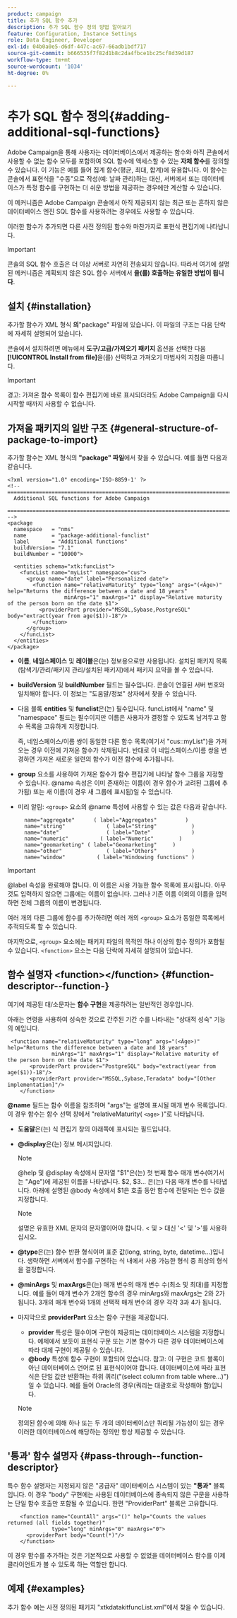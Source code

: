 ```yaml
---
product: campaign
title: 추가 SQL 함수 추가
description: 추가 SQL 함수 정의 방법 알아보기
feature: Configuration, Instance Settings
role: Data Engineer, Developer
exl-id: 04b0a0e5-d6df-447c-ac67-66adb1bdf717
source-git-commit: b666535f7f82d1b8c2da4fbce1bc25cf8d39d187
workflow-type: tm+mt
source-wordcount: '1034'
ht-degree: 0%

---
```


# 추가 SQL 함수 정의{#adding-additional-sql-functions}

Adobe Campaign을 통해 사용자는 데이터베이스에서 제공하는 함수와 아직 콘솔에서 사용할 수 없는 함수 모두를 포함하여 SQL 함수에 액세스할 수 있는 **자체 함수**&#x200B;를 정의할 수 있습니다. 이 기능은 예를 들어 집계 함수(평균, 최대, 합계)에 유용합니다. 이 함수는 콘솔에서 표현식을 &quot;수동&quot;으로 작성(예: 날짜 관리)하는 대신, 서버에서 또는 데이터베이스가 특정 함수를 구현하는 더 쉬운 방법을 제공하는 경우에만 계산할 수 있습니다.

이 메커니즘은 Adobe Campaign 콘솔에서 아직 제공되지 않는 최근 또는 흔하지 않은 데이터베이스 엔진 SQL 함수를 사용하려는 경우에도 사용할 수 있습니다.

이러한 함수가 추가되면 다른 사전 정의된 함수와 마찬가지로 표현식 편집기에 나타납니다.

>[!IMPORTANT]
>
>콘솔의 SQL 함수 호출은 더 이상 서버로 자연히 전송되지 않습니다. 따라서 여기에 설명된 메커니즘은 계획되지 않은 SQL 함수 서버에서 **을(를) 호출하는 유일한 방법이 됩니다**.

## 설치 {#installation}

추가할 함수가 XML 형식 **의**&quot;package&quot; 파일에 있습니다. 이 파일의 구조는 다음 단락에 자세히 설명되어 있습니다.

콘솔에서 설치하려면 메뉴에서 **도구/고급/가져오기 패키지** 옵션을 선택한 다음 **[!UICONTROL Install from file]**&#x200B;을(를) 선택하고 가져오기 마법사의 지침을 따릅니다.

>[!IMPORTANT]
>
>경고: 가져온 함수 목록이 함수 편집기에 바로 표시되더라도 Adobe Campaign을 다시 시작할 때까지 사용할 수 없습니다.

## 가져올 패키지의 일반 구조 {#general-structure-of-package-to-import}

추가할 함수는 XML 형식의 **&quot;package&quot; 파일**&#x200B;에서 찾을 수 있습니다. 예를 들면 다음과 같습니다.

```
<?xml version="1.0" encoding='ISO-8859-1' ?>
<!-- ===========================================================================
  Additional SQL functions for Adobe Campaign
  ========================================================================== -->
<package
  namespace   = "nms"
  name        = "package-additional-funclist"
  label       = "Additional functions"
  buildVersion= "7.1"
  buildNumber = "10000">

  <entities schema="xtk:funcList">
    <funcList name="myList" namespace="cus">
      <group name="date" label="Personalized date">
        <function name="relativeMaturity" type="long" args="(<Âge>)" help="Returns the difference between a date and 18 years"
                  minArgs="1" maxArgs="1" display="Relative maturity of the person born on the date $1">
          <providerPart provider="MSSQL,Sybase,PostgreSQL" body="extract(year from age($1))-18"/>
        </function>
      </group>
    </funcList>
  </entities>
</package>
```

* **이름**, **네임스페이스** 및 **레이블**&#x200B;은(는) 정보용으로만 사용됩니다. 설치된 패키지 목록(탐색기/관리/패키지 관리/설치된 패키지)에서 패키지 요약을 볼 수 있습니다.
* **buildVersion** 및 **buildNumber** 필드는 필수입니다. 콘솔이 연결된 서버 번호와 일치해야 합니다. 이 정보는 &quot;도움말/정보&quot; 상자에서 찾을 수 있습니다.
* 다음 블록 **entities** 및 **funclist**&#x200B;은(는) 필수입니다. funcList에서 &quot;name&quot; 및 &quot;namespace&quot; 필드는 필수이지만 이름은 사용자가 결정할 수 있도록 남겨두고 함수 목록을 고유하게 지정합니다.

  즉, 네임스페이스/이름 쌍이 동일한 다른 함수 목록(여기서 &quot;cus::myList&quot;)을 가져오는 경우 이전에 가져온 함수가 삭제됩니다. 반대로 이 네임스페이스/이름 쌍을 변경하면 가져온 새로운 일련의 함수가 이전 함수에 추가됩니다.

* **group** 요소를 사용하여 가져온 함수가 함수 편집기에 나타날 함수 그룹을 지정할 수 있습니다. @name 속성은 이미 존재하는 이름(이 경우 함수가 고려된 그룹에 추가됨) 또는 새 이름(이 경우 새 그룹에 표시됨)일 수 있습니다.
* 미리 알림: `<group>` 요소의 @name 특성에 사용할 수 있는 값은 다음과 같습니다.

  ```
    name="aggregate"      ( label="Aggregates"         )
    name="string"             ( label="String"           )
    name="date"               ( label="Date"             )
    name="numeric"          ( label="Numeric"        )
    name="geomarketing" ( label="Geomarketing"     )
    name="other"              ( label="Others"           )
    name="window"          ( label="Windowing functions" )
  ```

>[!IMPORTANT]
>
>@label 속성을 완료해야 합니다. 이 이름은 사용 가능한 함수 목록에 표시됩니다. 아무 것도 입력하지 않으면 그룹에는 이름이 없습니다. 그러나 기존 이름 이외의 이름을 입력하면 전체 그룹의 이름이 변경됩니다.

여러 개의 다른 그룹에 함수를 추가하려면 여러 개의 `<group>` 요소가 동일한 목록에서 추적되도록 할 수 있습니다.

마지막으로, `<group>` 요소에는 패키지 파일의 목적인 하나 이상의 함수 정의가 포함될 수 있습니다. `<function>`   요소는 다음 단락에 자세히 설명되어 있습니다.

## 함수 설명자 &lt;function>&lt;/function> {#function-descriptor--function-}

여기에 제공된 대/소문자는 **함수 구현**&#x200B;을 제공하려는 일반적인 경우입니다.

아래는 연령을 사용하여 성숙한 것으로 간주된 기간 수를 나타내는 &quot;상대적 성숙&quot; 기능의 예입니다.

```
 <function name="relativeMaturity" type="long" args="(<Âge>)" help="Returns the difference between a date and 18 years"
              minArgs="1" maxArgs="1" display="Relative maturity of the person born on the date $1">
       <providerPart provider="PostgreSQL" body="extract(year from age($1))-18"/>
       <providerPart provider="MSSQL,Sybase,Teradata" body="[Other implementation]"/>
    </function>
```

**@name** 필드는 함수 이름을 참조하며 &quot;args&quot;는 설명에 표시될 매개 변수 목록입니다. 이 경우 함수는 함수 선택 창에서 &quot;relativeMaturity( `<age>` )&quot;로 나타납니다.

* **도움말**&#x200B;은(는) 식 편집기 창의 아래쪽에 표시되는 필드입니다.
* **@display**&#x200B;은(는) 정보 메시지입니다.

  >[!NOTE]
  >
  >@help 및 @display 속성에서 문자열 &quot;$1&quot;은(는) 첫 번째 함수 매개 변수(여기서는 &quot;Age&quot;)에 제공된 이름을 나타냅니다. $2, $3... 은(는) 다음 매개 변수를 나타냅니다. 아래에 설명된 @body 속성에서 $1은 호출 동안 함수에 전달되는 인수 값을 지정합니다.

  >[!NOTE]
  >
  >설명은 유효한 XML 문자의 문자열이어야 합니다. &lt; 및 > 대신 &#39;&lt;&#39; 및 &#39;>&#39;를 사용하십시오.

* **@type**&#x200B;은(는) 함수 반환 형식이며 표준 값(long, string, byte, datetime...)입니다. 생략하면 서버에서 함수를 구현하는 식 내에서 사용 가능한 형식 중 최상의 형식을 결정합니다.
* **@minArgs** 및 **maxArgs**&#x200B;은(는) 매개 변수의 매개 변수 수(최소 및 최대)를 지정합니다. 예를 들어 매개 변수가 2개인 함수의 경우 minArgs와 maxArgs는 2와 2가 됩니다. 3개의 매개 변수와 1개의 선택적 매개 변수의 경우 각각 3과 4가 됩니다.
* 마지막으로 **providerPart** 요소는 함수 구현을 제공합니다.

   * **provider** 특성은 필수이며 구현이 제공되는 데이터베이스 시스템을 지정합니다. 예제에서 보듯이 표현식 구문 또는 기본 함수가 다른 경우 데이터베이스에 따라 대체 구현이 제공될 수 있습니다.
   * **@body** 특성에 함수 구현이 포함되어 있습니다. 참고: 이 구현은 코드 블록이 아닌 데이터베이스 언어로 된 표현식이어야 합니다. 데이터베이스에 따라 표현식은 단일 값만 반환하는 하위 쿼리(&quot;(select column from table where...)&quot;)일 수 있습니다. 예를 들어 Oracle의 경우(쿼리는 대괄호로 작성해야 함)입니다.

  >[!NOTE]
  >
  >정의된 함수에 의해 하나 또는 두 개의 데이터베이스만 쿼리될 가능성이 있는 경우 이러한 데이터베이스에 해당하는 정의만 항상 제공할 수 있습니다.

## &#39;통과&#39; 함수 설명자 {#pass-through--function-descriptor}

특수 함수 설명자는 지정되지 않은 &quot;공급자&quot; 데이터베이스 시스템이 있는 **&quot;통과&quot;** 블록입니다. 이 경우 &quot;body&quot; 구현에는 사용된 데이터베이스에 종속되지 않은 구문을 사용하는 단일 함수 호출만 포함될 수 있습니다. 한편 &quot;ProviderPart&quot; 블록은 고유합니다.

```
    <function name="CountAll" args="()" help="Counts the values returned (all fields together)"
              type="long" minArgs="0" maxArgs="0">
      <providerPart body="Count(*)"/>
    </function>
```

이 경우 함수를 추가하는 것은 기본적으로 사용할 수 없었을 데이터베이스 함수를 이제 클라이언트가 볼 수 있도록 하는 역할만 합니다.

## 예제 {#examples}

추가 함수 예는 사전 정의된 패키지 &quot;xtkdatakitfuncList.xml&quot;에서 찾을 수 있습니다.
